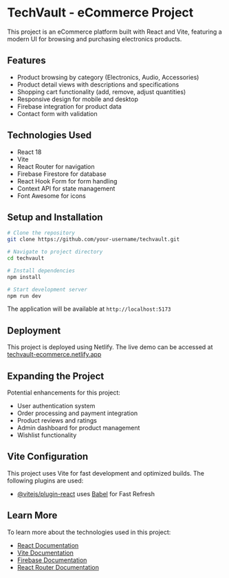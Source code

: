# TechVault - eCommerce Project

This project is an eCommerce platform built with React and Vite, featuring a modern UI for browsing and purchasing electronics products.

## Features

- Product browsing by category (Electronics, Audio, Accessories)
- Product detail views with descriptions and specifications
- Shopping cart functionality (add, remove, adjust quantities)
- Responsive design for mobile and desktop
- Firebase integration for product data
- Contact form with validation

## Technologies Used

- React 18
- Vite
- React Router for navigation
- Firebase Firestore for database
- React Hook Form for form handling
- Context API for state management
- Font Awesome for icons

## Setup and Installation

```bash
# Clone the repository
git clone https://github.com/your-username/techvault.git

# Navigate to project directory
cd techvault

# Install dependencies
npm install

# Start development server
npm run dev
```

The application will be available at `http://localhost:5173`

## Deployment

This project is deployed using Netlify. The live demo can be accessed at [techvault-ecommerce.netlify.app](https://techvault-ecommerce.netlify.app)

## Expanding the Project

Potential enhancements for this project:

- User authentication system
- Order processing and payment integration
- Product reviews and ratings
- Admin dashboard for product management
- Wishlist functionality

## Vite Configuration

This project uses Vite for fast development and optimized builds. The following plugins are used:

- [@vitejs/plugin-react](https://github.com/vitejs/vite-plugin-react/blob/main/packages/plugin-react/README.md) uses [Babel](https://babeljs.io/) for Fast Refresh

## Learn More

To learn more about the technologies used in this project:

- [React Documentation](https://reactjs.org/)
- [Vite Documentation](https://vitejs.dev/)
- [Firebase Documentation](https://firebase.google.com/docs)
- [React Router Documentation](https://reactrouter.com/)